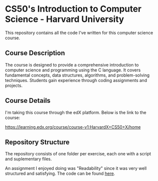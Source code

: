 # CS50's Introduction to Computer Science - Harvard University

This repository contains all the code I've written for this computer science course.

## Course Description

The course is designed to provide a comprehensive introduction to computer science and programming using the C language. It covers fundamental concepts, data structures, algorithms, and problem-solving techniques. Students gain experience through coding assignments and projects.

## Course Details

I'm taking this course through the edX platform. Below is the link to the course:

https://learning.edx.org/course/course-v1:HarvardX+CS50+X/home

## Repository Structure

The repository consists of one folder per exercise, each one with a script and suplementary files.  

 

An assignment I enjoyed doing was "Readability" since it was very well structured and satisfying. The code can be found [here](https://github.com/Brunohoc/cs50-course/blob/main/readability/readability.c).
